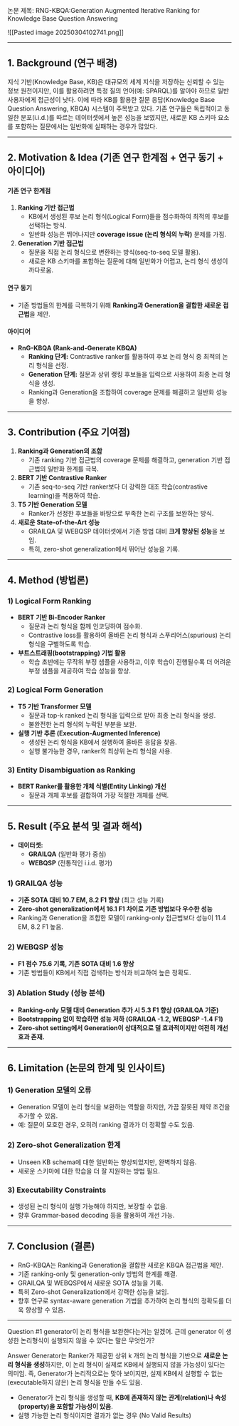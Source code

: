 논문 제목: RNG-KBQA:Generation Augmented Iterative Ranking for Knowledge Base Question Answering

![[Pasted image 20250304102741.png]]

***
## 1. Background (연구 배경)

지식 기반(Knowledge Base, KB)은 대규모의 세계 지식을 저장하는 신뢰할 수 있는 정보 원천이지만, 이를 활용하려면 특정 질의 언어(예: SPARQL)를 알아야 하므로 일반 사용자에게 접근성이 낮다. 이에 따라 KB를 활용한 질문 응답(Knowledge Base Question Answering, KBQA) 시스템이 주목받고 있다. 기존 연구들은 독립적이고 동일한 분포(i.i.d.)를 따르는 데이터셋에서 높은 성능을 보였지만, 새로운 KB 스키마 요소를 포함하는 질문에서는 일반화에 실패하는 경우가 많았다.

---

## 2. Motivation & Idea (기존 연구 한계점 + 연구 동기 + 아이디어)

#### **기존 연구 한계점**
1. **Ranking 기반 접근법**
    - KB에서 생성된 후보 논리 형식(Logical Form)들을 점수화하여 최적의 후보를 선택하는 방식.
    - 일반화 성능은 뛰어나지만 **coverage issue (논리 형식의 누락)** 문제를 가짐.
2. **Generation 기반 접근법**
    - 질문을 직접 논리 형식으로 변환하는 방식(seq-to-seq 모델 활용).
    - 새로운 KB 스키마를 포함하는 질문에 대해 일반화가 어렵고, 논리 형식 생성이 까다로움.

#### **연구 동기**
- 기존 방법들의 한계를 극복하기 위해 **Ranking과 Generation을 결합한 새로운 접근법**을 제안.

#### **아이디어**
- **RnG-KBQA (Rank-and-Generate KBQA)**
    - **Ranking 단계:** Contrastive ranker를 활용하여 후보 논리 형식 중 최적의 논리 형식을 선정.
    - **Generation 단계:** 질문과 상위 랭킹 후보들을 입력으로 사용하여 최종 논리 형식을 생성.
    - Ranking과 Generation을 조합하여 coverage 문제를 해결하고 일반화 성능을 향상.

---

## 3. Contribution (주요 기여점)

1. **Ranking과 Generation의 조합**
    - 기존 ranking 기반 접근법의 coverage 문제를 해결하고, generation 기반 접근법의 일반화 한계를 극복.
2. **BERT 기반 Contrastive Ranker**
    - 기존 seq-to-seq 기반 ranker보다 더 강력한 대조 학습(contrastive learning)을 적용하여 학습.
3. **T5 기반 Generation 모델**
    - Ranker가 선정한 후보들을 바탕으로 부족한 논리 구조를 보완하는 방식.
4. **새로운 State-of-the-Art 성능**
    - GRAILQA 및 WEBQSP 데이터셋에서 기존 방법 대비 **크게 향상된 성능**을 보임.
    - 특히, zero-shot generalization에서 뛰어난 성능을 기록.

---

## 4. Method (방법론)

### 1) Logical Form Ranking
- **BERT 기반 Bi-Encoder Ranker**
    - 질문과 논리 형식을 함께 인코딩하여 점수화.
    - Contrastive loss를 활용하여 올바른 논리 형식과 스푸리어스(spurious) 논리 형식을 구별하도록 학습.
- **부트스트래핑(bootstrapping) 기법 활용**
    - 학습 초반에는 무작위 부정 샘플을 사용하고, 이후 학습이 진행될수록 더 어려운 부정 샘플을 제공하여 학습 성능을 향상.
### 2) Logical Form Generation
- **T5 기반 Transformer 모델**
    - 질문과 top-k ranked 논리 형식을 입력으로 받아 최종 논리 형식을 생성.
    - 불완전한 논리 형식의 누락된 부분을 보완.
- **실행 기반 추론 (Execution-Augmented Inference)**
    - 생성된 논리 형식을 KB에서 실행하여 올바른 응답을 찾음.
    - 실행 불가능한 경우, ranker의 최상위 논리 형식을 사용.
### 3) Entity Disambiguation as Ranking
- **BERT Ranker를 활용한 개체 식별(Entity Linking) 개선**
    - 질문과 개체 후보를 결합하여 가장 적절한 개체를 선택.

---

## 5. Result (주요 분석 및 결과 해석)

- **데이터셋:**
    - **GRAILQA** (일반화 평가 중심)
    - **WEBQSP** (전통적인 i.i.d. 평가)

### 1) GRAILQA 성능
- **기존 SOTA 대비 10.7 EM, 8.2 F1 향상** (최고 성능 기록)
- **Zero-shot generalization에서 16.1 F1 차이로 기존 방법보다 우수한 성능**
- Ranking과 Generation을 조합한 모델이 ranking-only 접근법보다 성능이 11.4 EM, 8.2 F1 높음.
### 2) WEBQSP 성능
- **F1 점수 75.6 기록, 기존 SOTA 대비 1.6 향상**
- 기존 방법들이 KB에서 직접 검색하는 방식과 비교하여 높은 정확도.
### 3) Ablation Study (성능 분석)
- **Ranking-only 모델 대비 Generation 추가 시 5.3 F1 향상 (GRAILQA 기준)**
- **Bootstrapping 없이 학습하면 성능 저하 (GRAILQA -1.2, WEBQSP -1.4 F1)**
- **Zero-shot setting에서 Generation이 상대적으로 덜 효과적이지만 여전히 개선 효과 존재.**

---

## 6. Limitation (논문의 한계 및 인사이트)

### 1) Generation 모델의 오류
- Generation 모델이 논리 형식을 보완하는 역할을 하지만, 가끔 잘못된 제약 조건을 추가할 수 있음.
- 예: 질문이 모호한 경우, 오히려 ranking 결과가 더 정확할 수도 있음.
### 2) Zero-shot Generalization 한계
- Unseen KB schema에 대한 일반화는 향상되었지만, 완벽하지 않음.
- 새로운 스키마에 대한 학습을 더 잘 지원하는 방법 필요.
### 3) Executability Constraints
- 생성된 논리 형식이 실행 가능해야 하지만, 보장할 수 없음.
- 향후 Grammar-based decoding 등을 활용하여 개선 가능.

---

## 7. Conclusion (결론)

- RnG-KBQA는 Ranking과 Generation을 결합한 새로운 KBQA 접근법을 제안.
- 기존 ranking-only 및 generation-only 방법의 한계를 해결.
- GRAILQA 및 WEBQSP에서 새로운 SOTA 성능을 기록.
- 특히 Zero-shot Generalization에서 강력한 성능을 보임.
- 향후 연구로 syntax-aware generation 기법을 추가하여 논리 형식의 정확도를 더욱 향상할 수 있음.

***

Question #1
generator이 논리 형식을 보완한다는거는 알겠어. 근데 generator 이 생성한 논리형식이 실행되지 않을 수 있다는 말은 무엇인가?

Answer
Generator는 Ranker가 제공한 상위 k 개의 논리 형식을 기반으로 **새로운 논리 형식을 생성**하지만,  이 논리 형식이 실제로 KB에서 실행되지 않을 가능성이 있다는 의미임.
즉, Generator가 논리적으로는 맞아 보이지만, 실제 KB에서 실행할 수 없는 (executable하지 않은) 논리 형식을 만들 수도 있음.
* Generator가 논리 형식을 생성할 때, **KB에 존재하지 않는 관계(relation)나 속성(property)을 포함할 가능성이 있음**.
* 실행 가능한 논리 형식이지만 결과가 없는 경우 (No Valid Results)